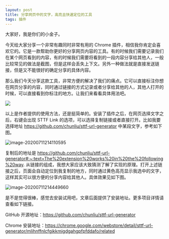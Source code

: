 ```yaml
---
layout: post
title: 分享网页中的文字，高亮且快速定位的工具
tags: 插件
---
```


大家好，我是你们的小金子。

今天给大家分享一个非常有趣同时非常有用的 Chrome 插件，相信我你肯定会喜欢它的。它是一款帮助你更好的分享网页内容的工具。有的时候我们需要记录我们在某个网页看到的内容，有的时候我们需要将看到的一段内容分享给其他人，一般比较常见的做法是截图，但是这样会丢失上下文。另外一种做法就是直接发送链接，但是又不能很好的确定分享的具体内容。

那么我们今天分享这款工具，非常方便的解决了我们的痛点。它可以直接标注你想在网页分享的内容，同时通过链接的方式记录或者分享给其他的人，其他人打开的时候，可以直接看到你标注的地方。让我们来看看具体用法吧。

![](https://github.com/chunliu/sttf-url-generator/raw/master/docs/sttf-url-v1.1.gif)

以上是作者提供的使用方法，还是挺简单的。安装了插件之后，在网页选择文字之后，右键会出现 STTF Link 的选项，可以选择复制链接或者直接打开。比如我要选择地址  https://github.com/chunliu/sttf-url-generator   中某段文字，参考如下图。

![image-20200711214110595](https://raw.githubusercontent.com/ZhuPeng/pic/master/images/compress_image-20200711214110595.png)

复制后的地址是   https://github.com/chunliu/sttf-url-generator#:~:text=The%20extension%20works%20in%20the%20following%20way.  从链接的组成，我想大家应该大致猜测了解了实现的原理。打开上述链接之后，页面会自动定位到我复制的地方，同时通过黄色高亮显示我选中的文字，这样其实可以很方便的分享内容给其他人。具体效果见如下图。

![image-20200711214449660](https://raw.githubusercontent.com/ZhuPeng/pic/master/images/compress_image-20200711214449660.png)

是不是觉得很棒，感觉去安装试用吧，文章后面提供了安装地址。更多项目详情请查看如下链接。

GitHub 开源地址：https://github.com/chunliu/sttf-url-generator

Chrome 安装地址：https://chrome.google.com/webstore/detail/sttf-url-generator/mlihnffnlcfgjkkmigdgahgpfpfddafo/related